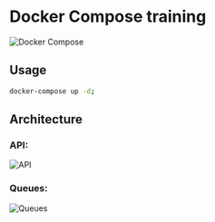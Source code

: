 # Docker Compose training

![Docker Compose](https://github.com/docker/compose/blob/v2/logo.png?raw=true)

## Usage

```bash
docker-compose up -d;
```

## Architecture

### API:

![API](https://user-images.githubusercontent.com/30202634/139295870-0ba77bdc-f9d5-41a0-ac61-7724ce47945e.jpg)

### Queues:

![Queues](https://user-images.githubusercontent.com/30202634/139295709-46917603-d666-47ed-98bc-36209178dd83.jpg)
